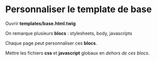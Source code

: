 # Personnaliser le template de base

Ouvrir **templates/base.html.twig**

On remarque plusieurs **blocs** : stylesheets, body, javascripts

Chaque page peut personnaliser ces **blocs**.

Mettre les fichiers **css** et **javascript** globaux en _dehors de ces blocs_.

